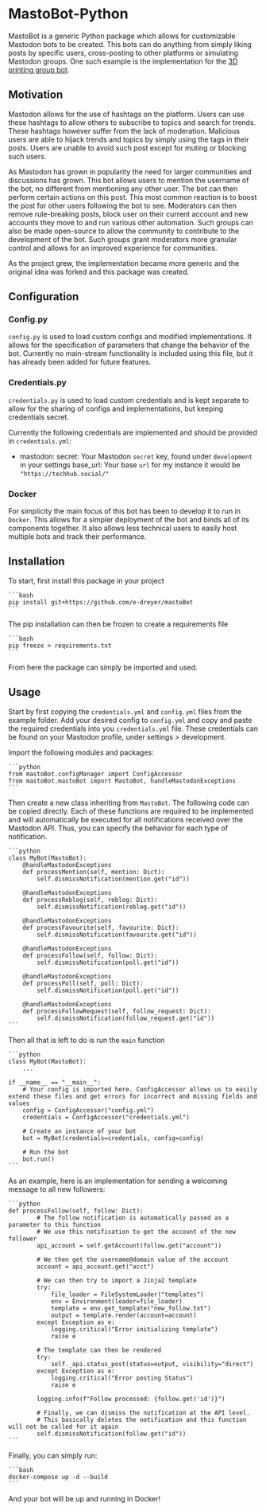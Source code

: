 # MastoBot-Python

MastoBot is a generic Python package which allows for customizable Mastodon bots to be created. This bots can do anything from simply liking posts by specific users, cross-posting to other platforms or simulating Mastodon groups. One such example is the implementation for the [3D printing group bot](https://github.com/e-dreyer/mastoBot-3D).

## Motivation

Mastodon allows for the use of hashtags on the platform. Users can use these hashtags to allow others to subscribe to topics and search for trends. These hashtags however suffer from the lack of moderation. Malicious users are able to hijack trends and topics by simply using the tags in their posts. Users are unable to avoid such post except for muting or blocking such users.

As Mastodon has grown in popularity the need for larger communities and discussions has grown. This bot allows users to mention the username of the bot, no different from mentioning any other user. The bot can then perform certain actions on this post. This most common reaction is to boost the post for other users following the bot to see. Moderators can then remove rule-breaking posts, block user on their current account and new accounts they move to and run various other automation. Such groups can also be made open-source to allow the community to contribute to the development of the bot. Such groups grant moderators more granular control and allows for an improved experience for communities.

As the project grew, the implementation became more generic and the original idea was forked and this package was created.

## Configuration

### Config.py

`config.py` is used to load custom configs and modified implementations. It allows for the specification of parameters that change the behavior of the bot. Currently no main-stream functionality is included using this file, but it has already been added for future features.

### Credentials.py

`credentials.py` is used to load custom credentials and is kept separate to allow for the sharing of configs and implementations, but keeping credentials secret.

Currently the following credentials are implemented and should be provided in `credentials.yml`:

- mastodon:
    secret: Your Mastodon `secret` key, found under `development` in your settings
    base_url: Your base `url` for my instance it would be `"https://techhub.social/"`

### Docker

For simplicity the main focus of this bot has been to develop it to run in `Docker`. This allows for a simpler deployment of the bot and binds all of its components together. It also allows less technical users to easily host multiple bots and track their performance.

## Installation

To start, first install this package in your project

    ```bash
    pip install git+https://github.com/e-dreyer/mastoBot
    ```

The pip installation can then be frozen to create a requirements file

    ```bash
    pip freeze > requirements.txt
    ```

From here the package can simply be imported and used.

## Usage

Start by first copying the `credentials.yml` and `config.yml` files from the example folder. Add your desired config to `config.yml` and copy and paste the required credentials into you `credentials.yml` file. These credentials can be found on your Mastodon profile, under settings > development.

Import the following modules and packages:

    ```python
    from mastoBot.configManager import ConfigAccessor
    from mastoBot.mastoBot import MastoBot, handleMastodonExceptions
    ```

Then create a new class inheriting from `MastoBot`. The following code can be copied directly. Each of these functions are required to be implemented and will automatically be executed for all notifications received over the Mastodon API. Thus, you can specify the behavior for each type of notification.

    ```python
    class MyBot(MastoBot):
        @handleMastodonExceptions
        def processMention(self, mention: Dict):
            self.dismissNotification(mention.get("id"))

        @handleMastodonExceptions
        def processReblog(self, reblog: Dict):
            self.dismissNotification(reblog.get("id"))

        @handleMastodonExceptions
        def processFavourite(self, favourite: Dict):
            self.dismissNotification(favourite.get("id"))

        @handleMastodonExceptions
        def processFollow(self, follow: Dict):
            self.dismissNotification(poll.get("id"))

        @handleMastodonExceptions
        def processPoll(self, poll: Dict):
            self.dismissNotification(poll.get("id"))

        @handleMastodonExceptions
        def processFollowRequest(self, follow_request: Dict):
            self.dismissNotification(follow_request.get("id"))
    ```

Then all that is left to do is run the `main` function

    ```python
    class MyBot(MastoBot):
        ...

    if __name__ == "__main__":
        # Your config is imported here. ConfigAccessor allows us to easily extend these files and get errors for incorrect and missing fields and values
        config = ConfigAccessor("config.yml")
        credentials = ConfigAccessor("credentials.yml")

        # Create an instance of your bot
        bot = MyBot(credentials=credentials, config=config)

        # Run the bot
        bot.run()
    ```

As an example, here is an implementation for sending a welcoming message to all new followers:

    ```python
    def processFollow(self, follow: Dict):
            # The follow notification is automatically passed as a parameter to this function
            # We use this notification to get the account of the new follower
            api_account = self.getAccount(follow.get("account"))

            # We then get the username@domain value of the account
            account = api_account.get("acct")

            # We can then try to import a Jinja2 template
            try:
                file_loader = FileSystemLoader("templates")
                env = Environment(loader=file_loader)
                template = env.get_template("new_follow.txt")
                output = template.render(account=account)
            except Exception as e:
                logging.critical("Error initializing template")
                raise e

            # The template can then be rendered
            try:
                self._api.status_post(status=output, visibility="direct")
            except Exception as e:
                logging.critical("Error posting Status")
                raise e

            logging.info(f"Follow processed: {follow.get('id')}")

            # Finally, we can dismiss the notification at the API level.
            # This basically deletes the notification and this function will not be called for it again
            self.dismissNotification(follow.get("id"))
    ```

Finally, you can simply run:

    ```bash
    docker-compose up -d --build
    ```

And your bot will be up and running in Docker!
